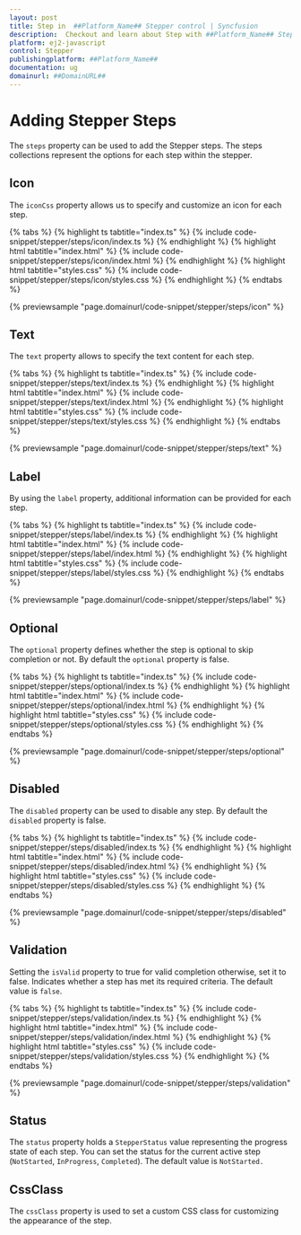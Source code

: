 ```yaml
---
layout: post
title: Step in  ##Platform_Name## Stepper control | Syncfusion
description:  Checkout and learn about Step with ##Platform_Name## Stepper control of Syncfusion Essential JS 2 and more details.
platform: ej2-javascript
control: Stepper
publishingplatform: ##Platform_Name##
documentation: ug
domainurl: ##DomainURL##
---
```


# Adding Stepper Steps

The `steps` property can be used to add the Stepper steps. The steps collections represent the options for each step within the stepper.

## Icon

The `iconCss` property allows us to specify and customize an icon for each step.

{% tabs %}
{% highlight ts tabtitle="index.ts" %}
{% include code-snippet/stepper/steps/icon/index.ts %}
{% endhighlight %}
{% highlight html tabtitle="index.html" %}
{% include code-snippet/stepper/steps/icon/index.html %}
{% endhighlight %}
{% highlight html tabtitle="styles.css" %}
{% include code-snippet/stepper/steps/icon/styles.css %}
{% endhighlight %}
{% endtabs %}

{% previewsample "page.domainurl/code-snippet/stepper/steps/icon" %}

## Text

The `text` property allows to specify the text content for each step.

{% tabs %}
{% highlight ts tabtitle="index.ts" %}
{% include code-snippet/stepper/steps/text/index.ts %}
{% endhighlight %}
{% highlight html tabtitle="index.html" %}
{% include code-snippet/stepper/steps/text/index.html %}
{% endhighlight %}
{% highlight html tabtitle="styles.css" %}
{% include code-snippet/stepper/steps/text/styles.css %}
{% endhighlight %}
{% endtabs %}

{% previewsample "page.domainurl/code-snippet/stepper/steps/text" %}

## Label

By using the `label` property, additional information can be provided for each step.

{% tabs %}
{% highlight ts tabtitle="index.ts" %}
{% include code-snippet/stepper/steps/label/index.ts %}
{% endhighlight %}
{% highlight html tabtitle="index.html" %}
{% include code-snippet/stepper/steps/label/index.html %}
{% endhighlight %}
{% highlight html tabtitle="styles.css" %}
{% include code-snippet/stepper/steps/label/styles.css %}
{% endhighlight %}
{% endtabs %}

{% previewsample "page.domainurl/code-snippet/stepper/steps/label" %}

## Optional

The `optional` property defines whether the step is optional to skip completion or not. By default the `optional` property is false.

{% tabs %}
{% highlight ts tabtitle="index.ts" %}
{% include code-snippet/stepper/steps/optional/index.ts %}
{% endhighlight %}
{% highlight html tabtitle="index.html" %}
{% include code-snippet/stepper/steps/optional/index.html %}
{% endhighlight %}
{% highlight html tabtitle="styles.css" %}
{% include code-snippet/stepper/steps/optional/styles.css %}
{% endhighlight %}
{% endtabs %}

{% previewsample "page.domainurl/code-snippet/stepper/steps/optional" %}

## Disabled

The `disabled` property can be used to disable any step. By default the `disabled` property is false.

{% tabs %}
{% highlight ts tabtitle="index.ts" %}
{% include code-snippet/stepper/steps/disabled/index.ts %}
{% endhighlight %}
{% highlight html tabtitle="index.html" %}
{% include code-snippet/stepper/steps/disabled/index.html %}
{% endhighlight %}
{% highlight html tabtitle="styles.css" %}
{% include code-snippet/stepper/steps/disabled/styles.css %}
{% endhighlight %}
{% endtabs %}

{% previewsample "page.domainurl/code-snippet/stepper/steps/disabled" %}

## Validation

Setting the `isValid` property to true for valid completion otherwise, set it to false. Indicates whether a step has met its required criteria. The default value is `false`.

{% tabs %}
{% highlight ts tabtitle="index.ts" %}
{% include code-snippet/stepper/steps/validation/index.ts %}
{% endhighlight %}
{% highlight html tabtitle="index.html" %}
{% include code-snippet/stepper/steps/validation/index.html %}
{% endhighlight %}
{% highlight html tabtitle="styles.css" %}
{% include code-snippet/stepper/steps/validation/styles.css %}
{% endhighlight %}
{% endtabs %}

{% previewsample "page.domainurl/code-snippet/stepper/steps/validation" %}

## Status

The `status` property holds a `StepperStatus` value representing the progress state of each step. You can set the status for the current active step (`NotStarted`, `InProgress`, `Completed`). The default value is `NotStarted.`

## CssClass

The `cssClass` property is used to set a custom CSS class for customizing the appearance of the step.
